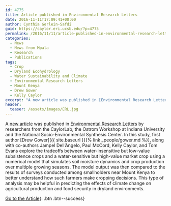 ```yaml
---
id: 4775
title: Article published in Environmental Research Letters
date: 2016-11-11T17:09:41+00:00
author: Cynthia Gerlein-Safdi
guid: https://caylor.eri.ucsb.edu/?p=4775
permalink: /2016/11/11/article-published-in-environmental-research-letters/
categories:
  - News
  - News from Mpala
  - Research
  - Publications
tags:
  - Crop
  - Dryland Ecohydrology
  - Water Sustainability and Climate
  - Environmental Research Letters
  - Mount Kenya
  - Drew Gower
  - Kelly Caylor
excerpt: "A new article was published in [Environmental Research Letters](http://iopscience.iop.org/journal/1748-9326) by researchers from the CaylorLab, the Ostrom Workshop at Indiana University and the National Socio-Environmental Synthesis Center."
header:
  teaser: /assets/images/ERL.jpg
---
```


A <a href="http://iopscience.iop.org/article/10.1088/1748-9326/11/11/115005/meta" target="_blank">new article</a> was published in [Environmental Research Letters](http://iopscience.iop.org/journal/1748-9326) by researchers from the CaylorLab, the Ostrom Workshop at Indiana University and the National Socio-Environmental Synthesis Center. <!--more-->In this study, first author [Drew Gower]({{ site.baseurl }}{% link _people/gower.md %}), along with co-authors Jampel Dell’Angelo, Paul McCord, Kelly Caylor, and Tom Evans explore the tradeoffs between water-insensitive but low-value subsistence crops and a water-sensitive but high-value market crop using a numerical model that simulates soil moisture dynamics and crop production over multiple growing seasons. The model output was then compared to the results of surveys conducted among smallholders near Mount Kenya to better understand how such farmers make cropping decisions. This type of analysis may be helpful in predicting the effects of climate change on agricultural production and food security in dryland environments.

[Go to the Article](http://iopscience.iop.org/article/10.1088/1748-9326/11/11/115005/meta){: .btn .btn--success}
